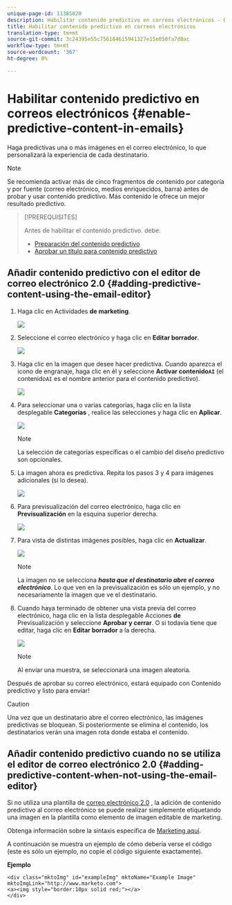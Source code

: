 ```yaml
---
unique-page-id: 11385020
description: Habilitar contenido predictivo en correos electrónicos - Documentos de marketing - Documentación del producto
title: Habilitar contenido predictivo en correos electrónicos
translation-type: tm+mt
source-git-commit: 3c24395e55c756184615941327e15e050fa7d0ac
workflow-type: tm+mt
source-wordcount: '367'
ht-degree: 0%

---
```



# Habilitar contenido predictivo en correos electrónicos {#enable-predictive-content-in-emails}

Haga predictivas una o más imágenes en el correo electrónico, lo que personalizará la experiencia de cada destinatario.

>[!NOTE]
>
>Se recomienda activar más de cinco fragmentos de contenido por categoría y por fuente (correo electrónico, medios enriquecidos, barra) antes de probar y usar contenido predictivo. Más contenido le ofrece un mejor resultado predictivo.

>[!PREREQUISITES]
>
>Antes de habilitar el contenido predictivo. debe:
>
>* [Preparación del contenido predictivo](/help/marketo/product-docs/predictive-content/working-with-predictive-content/edit-predictive-content-for-emails.md)
>* [Aprobar un título para contenido predictivo](/help/marketo/product-docs/predictive-content/working-with-all-content/approve-a-title-for-predictive-content.md)


## Añadir contenido predictivo con el editor de correo electrónico 2.0 {#adding-predictive-content-using-the-email-editor}

1. Haga clic en Actividades **de marketing**.

   ![](assets/one.png)

1. Seleccione el correo electrónico y haga clic en **Editar borrador**.

   ![](assets/two.png)

1. Haga clic en la imagen que desee hacer predictiva. Cuando aparezca el icono de engranaje, haga clic en él y seleccione **Activar contenido`AI`** (el contenido`AI` es el nombre anterior para el contenido predictivo).

   ![](assets/three.png)

1. Para seleccionar una o varias categorías, haga clic en la lista desplegable **Categorías** , realice las selecciones y haga clic en **Aplicar**.

   ![](assets/four.png)

   >[!NOTE]
   >
   >La selección de categorías específicas o el cambio del diseño predictivo son opcionales.

1. La imagen ahora es predictiva. Repita los pasos 3 y 4 para imágenes adicionales (si lo desea).

   ![](assets/five.png)

1. Para previsualización del correo electrónico, haga clic en **Previsualización** en la esquina superior derecha.

   ![](assets/six.png)

1. Para vista de distintas imágenes posibles, haga clic en **Actualizar**.

   ![](assets/seven.png)

   >[!NOTE]
   >
   >La imagen no se selecciona **_hasta que el destinatario abre el correo electrónico_**. Lo que ven en la previsualización es sólo un ejemplo, y no necesariamente la imagen que ve el destinatario.

1. Cuando haya terminado de obtener una vista previa del correo electrónico, haga clic en la lista desplegable Acciones **de** Previsualización y seleccione **Aprobar y cerrar**. O si todavía tiene que editar, haga clic en **Editar borrador** a la derecha.

   ![](assets/eight.png)

   >[!NOTE]
   >
   >Al enviar una muestra, se seleccionará una imagen aleatoria.

Después de aprobar su correo electrónico, estará equipado con Contenido predictivo y listo para enviar!

>[!CAUTION]
>
>Una vez que un destinatario abre el correo electrónico, las imágenes predictivas se bloquean. Si posteriormente se elimina el contenido, los destinatarios verán una imagen rota donde estaba el contenido.

## Añadir contenido predictivo cuando no se utiliza el editor de correo electrónico 2.0 {#adding-predictive-content-when-not-using-the-email-editor}

Si no utiliza una plantilla de [correo electrónico 2.0](/help/marketo/product-docs/email-marketing/general/email-editor-2/email-editor-v2-0-overview.md) , la adición de contenido predictivo al correo electrónico se puede realizar simplemente etiquetando una imagen en la plantilla como elemento de imagen editable de marketing.

Obtenga información sobre la sintaxis específica de [Marketing aquí](/help/marketo/product-docs/email-marketing/general/email-editor-2/email-template-syntax.md#elements).

A continuación se muestra un ejemplo de cómo debería verse el código (este es sólo un ejemplo, no copie el código siguiente exactamente).

**Ejemplo**

```example
<div class="mktoImg" id="exampleImg" mktoName="Example Image" mktoImgLink="http://www.marketo.com">  
<a><img style="border:10px solid red;"></a>  
</div>
```
